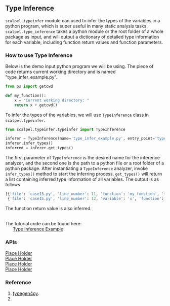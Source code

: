 
## Type Inference
`scalpel.typeinfer` module can used to infer the types of the variables in a python program, which is super useful in many static analysis tasks. `scalpel.type_inference` takes a python module or the root folder of a whole package as input, and will output a dictionary of detailed type information for each variable, including function return values and function parameters.



### How to use Type Inference
Below is the demo input python program we will be using. The piece of code returns current working directory and is named "type_infer_example.py".
```python
from os import getcwd

def my_function():
    x = "Current working directory: "
    return x + getcwd()
```
To infer the types of the variables, we will use `TypeInference` class in `scalpel.typeinfer`.
```python
from scalpel.typeinfer.typeinfer import TypeInference

inferer = TypeInference(name='type_infer_example.py', entry_point='type_infer_example.py')
inferer.infer_types()
inferred = inferer.get_types()
```
The first parameter of `TypeInference` is the desired name for the inference analyzer, and the second one is the path to a python file or a root folder of a python package. After instantiating a `TypeInference` analyzer, invoke `infer_types()` method to start the inferring process. `get_types()` will return a list containing inferred type information of all variables.
The output is as follows. 
```python
[{'file': 'case15.py', 'line_number': 11, 'function': 'my_function', 'type': {'str'}},
 {'file': 'case15.py', 'line_number': 12, 'variable': 'x', 'function': 'my_function', 'type': 'str'}]
```
The function return value is also inferred.

\
The tutorial code can be found here:\
&nbsp;&nbsp;&nbsp;&nbsp;&nbsp;&nbsp;[Type Inference Example](../examples/type_infer_tutorial.py)

### APIs
[Place Holder](placeholder.com)\
[Place Holder](placeholder.com)\
[Place Holder](placeholder.com)\
[Place Holder](placeholder.com)

### Reference
1. [typegen4py](https://github.com/typegen4py/typegen4py).
2. 
